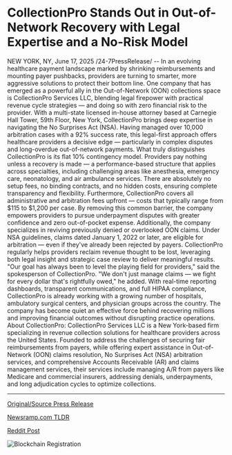 # CollectionPro Stands Out in Out-of-Network Recovery with Legal Expertise and a No-Risk Model

NEW YORK, NY, June 17, 2025 /24-7PressRelease/ -- In an evolving healthcare payment landscape marked by shrinking reimbursements and mounting payer pushbacks, providers are turning to smarter, more aggressive solutions to protect their bottom line. One company that has emerged as a powerful ally in the Out-of-Network (OON) collections space is CollectionPro Services LLC, blending legal firepower with practical revenue cycle strategies — and doing so with zero financial risk to the provider.  With a multi-state licensed in-house attorney based at Carnegie Hall Tower, 59th Floor, New York, CollectionPro brings deep expertise in navigating the No Surprises Act (NSA). Having managed over 10,000 arbitration cases with a 92% success rate, this legal-first approach offers healthcare providers a decisive edge — particularly in complex disputes and long-overdue out-of-network payments.  What truly distinguishes CollectionPro is its flat 10% contingency model. Providers pay nothing unless a recovery is made — a performance-based structure that applies across specialties, including challenging areas like anesthesia, emergency care, neonatology, and air ambulance services. There are absolutely no setup fees, no binding contracts, and no hidden costs, ensuring complete transparency and flexibility.  Furthermore, CollectionPro covers all administrative and arbitration fees upfront — costs that typically range from $115 to $1,200 per case. By removing this common barrier, the company empowers providers to pursue underpayment disputes with greater confidence and zero out-of-pocket expense.  Additionally, the company specializes in reviving previously denied or overlooked OON claims. Under NSA guidelines, claims dated January 1, 2022 or later, are eligible for arbitration — even if they've already been rejected by payers. CollectionPro regularly helps providers reclaim revenue thought to be lost, leveraging both legal insight and strategic case review to deliver meaningful results.  "Our goal has always been to level the playing field for providers," said the spokesperson of CollectionPro. "We don't just manage claims — we fight for every dollar that's rightfully owed," he added.  With real-time reporting dashboards, transparent communications, and full HIPAA compliance, CollectionPro is already working with a growing number of hospitals, ambulatory surgical centers, and physician groups across the country. The company has become quiet an effective force behind recovering millions and improving financial outcomes without disrupting practice operations.  About CollectionPro: CollectionPro Services LLC is a New York-based firm specializing in revenue collection solutions for healthcare providers across the United States. Founded to address the challenges of securing fair reimbursements from payers, while offering expert assistance in Out-of-Network (OON) claims resolution, No Surprises Act (NSA) arbitration services, and comprehensive Accounts Receivable (AR) and claims management services, their services include managing A/R from payers like Medicare and commercial insurers, addressing denials, underpayments, and long adjudication cycles to optimize collections. 

---

[Original/Source Press Release](https://www.24-7pressrelease.com/press-release/523883/collectionpro-stands-out-in-out-of-network-recovery-with-legal-expertise-and-a-no-risk-model)
                    

[Newsramp.com TLDR](https://newsramp.com/curated-news/collectionpro-revolutionizes-oon-collections-with-legal-first-approach/04570d275900fda4ff41fc420de0416c) 

 



[Reddit Post](https://www.reddit.com/r/Business_NewsRamp/comments/1ldh3kg/collectionpro_revolutionizes_oon_collections_with/) 



![Blockchain Registration](https://cdn.newsramp.app/24-7PressRelease/qrcode/256/17/swimUnl9.webp)